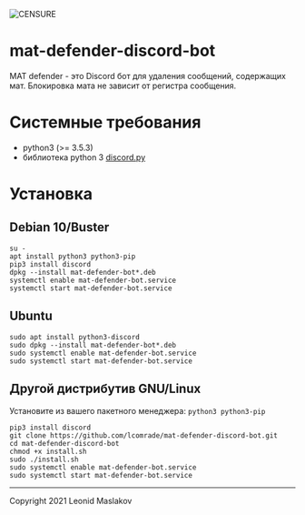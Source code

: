 ![CENSURE](https://raw.githubusercontent.com/lcomrade/mat-defender-discord-bot/main/raw/logo_horizontal.jpeg)
# mat-defender-discord-bot
MAT defender - это Discord бот для удаления сообщений, содержащих мат. Блокировка мата не зависит от регистра сообщения.

# Системные требования
- python3 (>= 3.5.3)
- библиотека python 3 [discord.py](https://github.com/Rapptz/discord.py "discord.py")

# Установка
## Debian 10/Buster
	su -
	apt install python3 python3-pip
	pip3 install discord
	dpkg --install mat-defender-bot*.deb
	systemctl enable mat-defender-bot.service
	systemctl start mat-defender-bot.service
	
## Ubuntu
	sudo apt install python3-discord
	sudo dpkg --install mat-defender-bot*.deb
	sudo systemctl enable mat-defender-bot.service
	sudo systemctl start mat-defender-bot.service

## Другой дистрибутив GNU/Linux
Установите из вашего пакетного менеджера: `python3 python3-pip`

	pip3 install discord
	git clone https://github.com/lcomrade/mat-defender-discord-bot.git
	cd mat-defender-discord-bot
	chmod +x install.sh
	sudo ./install.sh
	sudo systemctl enable mat-defender-bot.service
	sudo systemctl start mat-defender-bot.service
	
____
Copyright 2021 Leonid Maslakov
